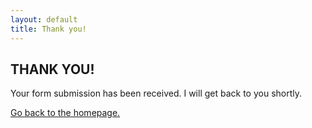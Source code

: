 ```yaml
---
layout: default
title: Thank you!
---
```



## THANK YOU!
<div class = "success">
    <p>Your form submission has been received. I will get back to you shortly.</p>
    <a href="{{ site.baseurl }}/">Go back to the homepage.</a>
</div>
